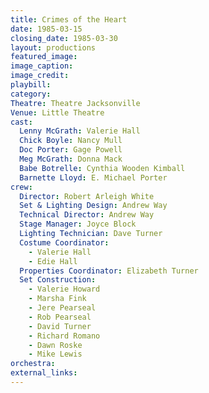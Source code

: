 ```yaml
---
title: Crimes of the Heart
date: 1985-03-15
closing_date: 1985-03-30
layout: productions
featured_image: 
image_caption:
image_credit:
playbill: 
category: 
Theatre: Theatre Jacksonville
Venue: Little Theatre
cast:
  Lenny McGrath: Valerie Hall
  Chick Boyle: Nancy Mull
  Doc Porter: Gage Powell
  Meg McGrath: Donna Mack
  Babe Botrelle: Cynthia Wooden Kimball
  Barnette Lloyd: E. Michael Porter
crew:
  Director: Robert Arleigh White
  Set & Lighting Design: Andrew Way
  Technical Director: Andrew Way
  Stage Manager: Joyce Block
  Lighting Technician: Dave Turner
  Costume Coordinator:
    - Valerie Hall
    - Edie Hall
  Properties Coordinator: Elizabeth Turner
  Set Construction:
    - Valerie Howard
    - Marsha Fink
    - Jere Pearseal
    - Rob Pearseal
    - David Turner
    - Richard Romano
    - Dawn Roske
    - Mike Lewis
orchestra:
external_links:
---
```


